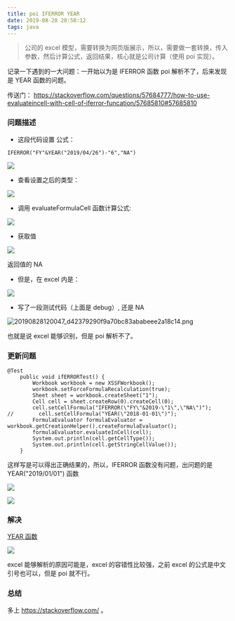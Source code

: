 ```yaml
---
title: poi IFERROR YEAR
date: 2019-08-28 20:58:12
tags: java
---
```



> 公司的 excel 模型，需要转换为网页版展示，所以，需要做一套转换，传入参数，然后计算公式，返回结果，核心就是公司计算（使用 poi 实现）。


记录一下遇到的一大问题：一开始以为是 IFERROR 函数 poi 解析不了，后来发现是 YEAR 函数的问题。



传送门： https://stackoverflow.com/questions/57684777/how-to-use-evaluateincell-with-cell-of-iferror-funcation/57685810#57685810


### 问题描述

- 这段代码设置 公式：

```
IFERROR("FY"&YEAR("2019/04/26")-"6","NA")
```

![](https://beer-1256523277.cos.ap-shanghai.myqcloud.com/20190828113208_82b49a984fb7a6213abcb4c183aafa39.png)

- 查看设置之后的类型：

![](https://beer-1256523277.cos.ap-shanghai.myqcloud.com/20190828113243_b39f5ffcd5cddeb4162f3a4a6c20275d.png)


<!--more-->

- 调用  evaluateFormulaCell 函数计算公式:

![](https://beer-1256523277.cos.ap-shanghai.myqcloud.com/20190828113310_1d72d232043b870e68c19b990d3e08b8.png)

- 获取值

![](https://beer-1256523277.cos.ap-shanghai.myqcloud.com/20190828113339_d4ea9aa8b92d19c067bccbbb615680cc.png)

返回值的 NA

- 但是，在 excel 内是：

![](https://beer-1256523277.cos.ap-shanghai.myqcloud.com/20190828113449_dc7deab23106a3a4fde16619683f29b7.png)

- 写了一段测试代码（上面是 debug）, 还是 NA

![20190828120047_d42379290f9a70bc83ababeee2a18c14.png](https://beer-1256523277.cos.ap-shanghai.myqcloud.com/20190828120047_d42379290f9a70bc83ababeee2a18c14.png)



也就是说 excel 能够识别，但是 poi 解析不了。


### 更新问题


```
@Test
    public void ifERRORTest() {
        Workbook workbook = new XSSFWorkbook();
        workbook.setForceFormulaRecalculation(true);
        Sheet sheet = workbook.createSheet("1");
        Cell cell = sheet.createRow(0).createCell(0);
        cell.setCellFormula("IFERROR(\"FY\"&2019-\"1\",\"NA\")");
//        cell.setCellFormula("YEAR(\"2018-01-01\")");
        FormulaEvaluator formulaEvaluator = workbook.getCreationHelper().createFormulaEvaluator();
        formulaEvaluator.evaluateInCell(cell);
        System.out.println(cell.getCellType());
        System.out.println(cell.getStringCellValue());
    }
```

这样写是可以得出正确结果的，所以，IFERROR 函数没有问题，出问题的是 YEAR("2019/01/01") 函数


![](https://beer-1256523277.cos.ap-shanghai.myqcloud.com/20190828134914_af8213215b06291fc10e542801cb16ef.png)


![](https://beer-1256523277.cos.ap-shanghai.myqcloud.com/20190828135138_5b8ef3bb17dc4dbf6d0644c0729a7d33.png)

### 解决

[YEAR 函数](https://support.office.com/en-us/article/year-function-c64f017a-1354-490d-981f-578e8ec8d3b9)

![](https://beer-1256523277.cos.ap-shanghai.myqcloud.com/20190828231234_84cf1bf330e98597c4750862203e25a3.png)


excel 能够解析的原因可能是，excel 的容错性比较强，之前 excel 的公式是中文引号也可以，但是 poi 就不行。

### 总结

多上  https://stackoverflow.com/ 。

